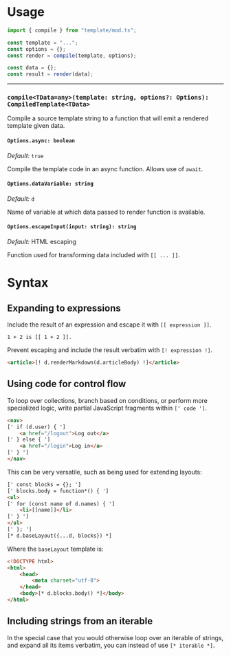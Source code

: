 # Usage

```typescript
import { compile } from "template/mod.ts";

const template = "...";
const options = {};
const render = compile(template, options);

const data = {};
const result = render(data);
```

---

### `compile<TData=any>(template: string, options?: Options): CompiledTemplate<TData>`

Compile a source template string to a function
that will emit a rendered template given data.

#### `Options.async: boolean`

*Default:* `true`

Compile the template code in an async function.
Allows use of `await`.

#### `Options.dataVariable: string`

*Default:* `d`

Name of variable at which data passed to render function is available.

#### `Options.escapeInput(input: string): string`

*Default:* HTML escaping

Function used for transforming data included with `[[ ... ]]`.

# Syntax

## Expanding to expressions

Include the result of an expression and escape it with `[[ expression ]]`.

```
1 + 2 is [[ 1 + 2 ]].
```

Prevent escaping and include the result verbatim with `[! expression !]`.

```html
<article>[! d.renderMarkdown(d.articleBody) !]</article>
```

## Using code for control flow

To loop over collections, branch based on conditions,
or perform more specialized logic,
write partial JavaScript fragments within `[' code ']`.

```html
<nav>
[' if (d.user) { ']
    <a href="/logout">Log out</a>
[' } else { ']
    <a href="/login">Log in</a>
[' } ']
</nav>
```

This can be very versatile, such as being used for extending layouts:

```html
[' const blocks = {}; ']
[' blocks.body = function*() { ']
<ul>
[' for (const name of d.names) { ']
	<li>[[name]]</li>
[' } ']
</ul>
[' }; ']
[* d.baseLayout({...d, blocks}) *]
```

Where the `baseLayout` template is:

```html
<!DOCTYPE html>
<html>
	<head>
		<meta charset="utf-8">
	</head>
	<body>[* d.blocks.body() *]</body>
</html>
```

## Including strings from an iterable

In the special case that you would otherwise
loop over an iterable of strings,
and expand all its items verbatim,
you can instead of use `[* iterable *]`.